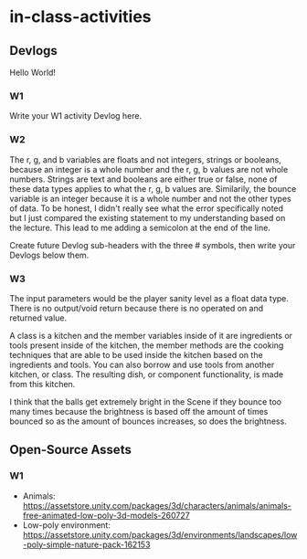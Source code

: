 # in-class-activities

## Devlogs

Hello World!

### W1

Write your W1 activity Devlog here.

### W2
The r, g, and b variables are floats and not integers, strings or booleans, because an integer is a whole number
and the r, g, b values are not whole numbers. Strings are text and booleans are either true or false, none of these
data types applies to what the r, g, b values are. Similarily, the bounce variable is an integer because it is a whole
number and not the other types of data. To be honest, I didn't really see what the error specifically noted but I just 
compared the existing statement to my understanding based on the lecture. This lead to me adding a semicolon at the end
of the line.

Create future Devlog sub-headers with the three # symbols, then write your Devlogs below them.

### W3

The input parameters would be the player sanity level as a float data type. There is no output/void return because there
is no operated on and returned value.

A class is a kitchen and the member variables inside of it are ingredients or tools present inside of the kitchen, the member methods 
are the cooking techniques that are able to be used inside the kitchen based on the ingredients and tools. You can also borrow and
use tools from another kitchen, or class. The resulting dish, or component functionality, is made from this kitchen. 

I think that the balls get extremely bright in the Scene if they bounce too many times because the brightness is based
off the amount of times bounced so as the amount of bounces increases, so does the brightness.

## Open-Source Assets

### W1

* Animals: https://assetstore.unity.com/packages/3d/characters/animals/animals-free-animated-low-poly-3d-models-260727
* Low-poly environment: https://assetstore.unity.com/packages/3d/environments/landscapes/low-poly-simple-nature-pack-162153
